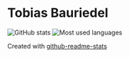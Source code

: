 # Tobias Bauriedel

![GitHub stats](https://github-readme-stats.vercel.app/api?username=tbauriedel&show_icons=true&theme=default&show=reviews,prs_merged,prs_merged_percentage)
![Most used languages](https://github-readme-stats.vercel.app/api/top-langs/?layout=donut&username=tbauriedel)

Created with [github-readme-stats](https://github-readme-stats.vercel.app)
